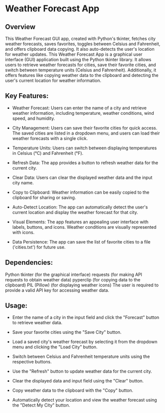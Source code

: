 # Weather Forecast App

## Overview
This Weather Forecast GUI app, created with Python's tkinter, fetches city weather forecasts, saves favorites, toggles between Celsius and Fahrenheit, and offers clipboard data copying. It also auto-detects the user's location for weather updates.
This Weather Forecast App is a graphical user interface (GUI) application built using the Python tkinter library. It allows users to retrieve weather forecasts for cities, save their favorite cities, and switch between temperature units (Celsius and Fahrenheit). Additionally, it offers features like copying weather data to the clipboard and detecting the user's current location for weather information.

## Key Features:

- Weather Forecast: Users can enter the name of a city and retrieve weather information, including temperature, weather conditions, wind speed, and humidity.

- City Management: Users can save their favorite cities for quick access. The saved cities are listed in a dropdown menu, and users can load their weather forecasts with a single click.

- Temperature Units: Users can switch between displaying temperatures in Celsius (°C) and Fahrenheit (°F).

- Refresh Data: The app provides a button to refresh weather data for the current city.

- Clear Data: Users can clear the displayed weather data and the input city name.

- Copy to Clipboard: Weather information can be easily copied to the clipboard for sharing or saving.

- Auto-Detect Location: The app can automatically detect the user's current location and display the weather forecast for that city.

- Visual Elements: The app features an appealing user interface with labels, buttons, and icons. Weather conditions are visually represented with icons.

- Data Persistence: The app can save the list of favorite cities to a file ('cities.txt') for future use.

## Dependencies:

Python
tkinter (for the graphical interface)
requests (for making API requests to obtain weather data)
pyperclip (for copying data to the clipboard)
PIL (Pillow) (for displaying weather icons)
The user is required to provide a valid API key for accessing weather data.

## Usage:

- Enter the name of a city in the input field and click the "Forecast" button to retrieve weather data.

- Save your favorite cities using the "Save City" button.

- Load a saved city's weather forecast by selecting it from the dropdown menu and clicking the "Load City" button.

- Switch between Celsius and Fahrenheit temperature units using the respective buttons.

- Use the "Refresh" button to update weather data for the current city.

- Clear the displayed data and input field using the "Clear" button.

- Copy weather data to the clipboard with the "Copy" button.

- Automatically detect your location and view the weather forecast using the "Detect My City" button.
